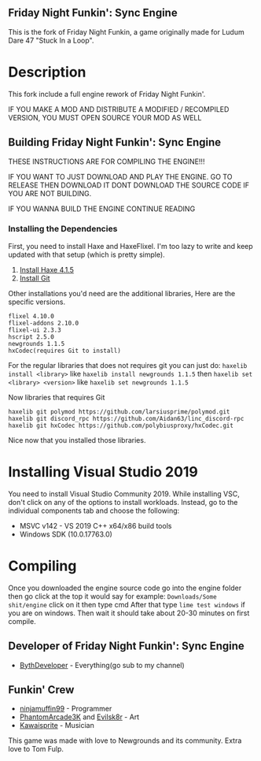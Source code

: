 ## Friday Night Funkin': Sync Engine

This is the fork of Friday Night Funkin, a game originally made for Ludum Dare 47 "Stuck In a Loop".

# Description

This fork include a full engine rework of Friday Night Funkin'.

IF YOU MAKE A MOD AND DISTRIBUTE A MODIFIED / RECOMPILED VERSION, YOU MUST OPEN SOURCE YOUR MOD AS WELL

## Building Friday Night Funkin': Sync Engine

THESE INSTRUCTIONS ARE FOR COMPILING THE ENGINE!!!

IF YOU WANT TO JUST DOWNLOAD AND PLAY THE ENGINE. GO TO RELEASE THEN DOWNLOAD IT DONT DOWNLOAD THE SOURCE CODE IF YOU ARE NOT BUILDING.

IF YOU WANNA BUILD THE ENGINE CONTINUE READING

### Installing the Dependencies

First, you need to install Haxe and HaxeFlixel. I'm too lazy to write and keep updated with that setup (which is pretty simple). 
1. [Install Haxe 4.1.5](https://haxe.org/download/version/4.1.5/)
2. [Install Git](https://git-scm.com/)

Other installations you'd need are the additional libraries, Here are the specific versions.
```
flixel 4.10.0
flixel-addons 2.10.0
flixel-ui 2.3.3
hscript 2.5.0
newgrounds 1.1.5
hxCodec(requires Git to install)
```

For the regular libraries that does not requires git you can just do: `haxelib install <library>` like `haxelib install newgrounds 1.1.5` then `haxelib set <library> <version>` like `haxelib set newgrounds 1.1.5`

Now libraries that requires Git

```
haxelib git polymod https://github.com/larsiusprime/polymod.git
haxelib git discord_rpc https://github.com/Aidan63/linc_discord-rpc
haxelib git hxCodec https://github.com/polybiusproxy/hxCodec.git
```

Nice now that you installed those libraries.

# Installing Visual Studio 2019
You need to install Visual Studio Community 2019. While installing VSC, don't click on any of the options to install workloads. Instead, go to the individual components tab and choose the following:

* MSVC v142 - VS 2019 C++ x64/x86 build tools
* Windows SDK (10.0.17763.0)

# Compiling
Once you downloaded the engine source code go into the engine folder then go click at the top it would say for example: `Downloads/Some shit/engine` click on it then type cmd
After that type `lime test windows` if you are on windows. Then wait it should take about 20-30 minutes on first compile.

## Developer of Friday Night Funkin': Sync Engine

- [BythDeveloper](https://www.youtube.com/@bythdev) - Everything(go sub to my channel)

## Funkin' Crew

- [ninjamuffin99](https://twitter.com/ninja_muffin99) - Programmer
- [PhantomArcade3K](https://twitter.com/phantomarcade3k) and [Evilsk8r](https://twitter.com/evilsk8r) - Art
- [Kawaisprite](https://twitter.com/kawaisprite) - Musician

This game was made with love to Newgrounds and its community. Extra love to Tom Fulp.